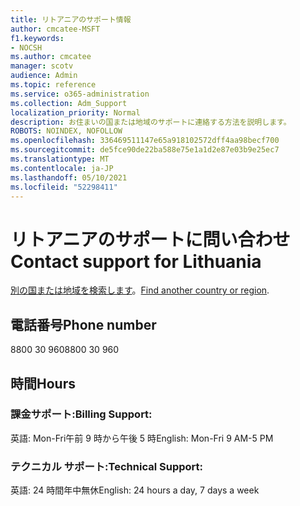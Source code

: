 ```yaml
---
title: リトアニアのサポート情報
author: cmcatee-MSFT
f1.keywords:
- NOCSH
ms.author: cmcatee
manager: scotv
audience: Admin
ms.topic: reference
ms.service: o365-administration
ms.collection: Adm_Support
localization_priority: Normal
description: お住まいの国または地域のサポートに連絡する方法を説明します。
ROBOTS: NOINDEX, NOFOLLOW
ms.openlocfilehash: 336469511147e65a918102572dff4aa98becf700
ms.sourcegitcommit: de5fce90de22ba588e75e1a1d2e87e03b9e25ec7
ms.translationtype: MT
ms.contentlocale: ja-JP
ms.lasthandoff: 05/10/2021
ms.locfileid: "52298411"
---
```

# <a name="contact-support-for-lithuania"></a><span data-ttu-id="0310d-103">リトアニアのサポートに問い合わせ</span><span class="sxs-lookup"><span data-stu-id="0310d-103">Contact support for Lithuania</span></span>

<span data-ttu-id="0310d-104">[別の国または地域を検索します](../../business-video/get-help-support.md)。</span><span class="sxs-lookup"><span data-stu-id="0310d-104">[Find another country or region](../../business-video/get-help-support.md).</span></span>

## <a name="phone-number"></a><span data-ttu-id="0310d-105">電話番号</span><span class="sxs-lookup"><span data-stu-id="0310d-105">Phone number</span></span>
<span data-ttu-id="0310d-106">8800 30 960</span><span class="sxs-lookup"><span data-stu-id="0310d-106">8800 30 960</span></span>

## <a name="hours"></a><span data-ttu-id="0310d-107">時間</span><span class="sxs-lookup"><span data-stu-id="0310d-107">Hours</span></span>
### <a name="billing-support"></a><span data-ttu-id="0310d-108">課金サポート:</span><span class="sxs-lookup"><span data-stu-id="0310d-108">Billing Support:</span></span>

<span data-ttu-id="0310d-109">英語: Mon-Fri午前 9 時から午後 5 時</span><span class="sxs-lookup"><span data-stu-id="0310d-109">English: Mon-Fri 9 AM-5 PM</span></span>

### <a name="technical-support"></a><span data-ttu-id="0310d-110">テクニカル サポート:</span><span class="sxs-lookup"><span data-stu-id="0310d-110">Technical Support:</span></span>

<span data-ttu-id="0310d-111">英語: 24 時間年中無休</span><span class="sxs-lookup"><span data-stu-id="0310d-111">English: 24 hours a day, 7 days a week</span></span>
